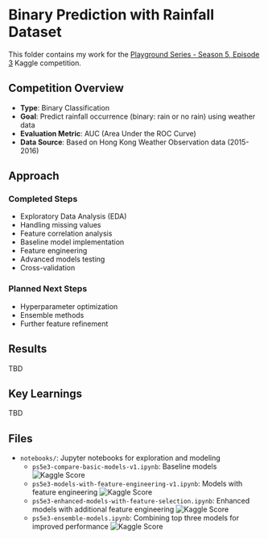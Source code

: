 # Binary Prediction with Rainfall Dataset

This folder contains my work for the [Playground Series - Season 5, Episode 3](https://www.kaggle.com/competitions/playground-series-s5e3) Kaggle competition.

## Competition Overview
- **Type**: Binary Classification
- **Goal**: Predict rainfall occurrence (binary: rain or no rain) using weather data
- **Evaluation Metric**: AUC (Area Under the ROC Curve)
- **Data Source**: Based on Hong Kong Weather Observation data (2015-2016)

## Approach

### Completed Steps
- Exploratory Data Analysis (EDA)
- Handling missing values
- Feature correlation analysis
- Baseline model implementation
- Feature engineering
- Advanced models testing
- Cross-validation

### Planned Next Steps
- Hyperparameter optimization
- Ensemble methods
- Further feature refinement

## Results
TBD
<!-- 
- **Current AUC Score**: 0.8726
- **Model**: Logistic Regression with default parameters
- **Leaderboard Position**: 1321/2792
-->

## Key Learnings
TBD

## Files
- `notebooks/`: Jupyter notebooks for exploration and modeling
  - `ps5e3-compare-basic-models-v1.ipynb`: Baseline models ![Kaggle Score](https://img.shields.io/badge/Kaggle%20Public%20Score-0.85679-blue)
  - `ps5e3-models-with-feature-engineering-v1.ipynb`: Models with feature engineering ![Kaggle Score](https://img.shields.io/badge/Kaggle%20Public%20Score-0.86511-blue)
  - `ps5e3-enhanced-models-with-feature-selection.ipynb`: Enhanced models with additional feature engineering ![Kaggle Score](https://img.shields.io/badge/Kaggle%20Public%20Score-0.86618-blue)
  - `ps5e3-ensemble-models.ipynb`: Combining top three models for improved performance ![Kaggle Score](https://img.shields.io/badge/Kaggle%20Public%20Score-0.84419-blue)
